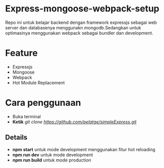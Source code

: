 # Express-mongoose-webpack-setup
Repo ini untuk belajar backend dengan framework expressjs sebagai web server dan databasenya menggunakn mongodb.Sedangkan untuk optimasinya menggunakan webpack sebagai bundler dan development.

# Feature
- Expressjs
- Mongoose
- Webpack
- Hot Module Replacement

# Cara penggunaan
- Buka terminal
- **Ketik** *git clone https://github.com/pelatge/simpleExpress.git* 


## Details
- **npm start** untuk mode development menggunakan fitur hot reloading
- **npm run dev** untuk mode development 
- **npm run build** untuk mode production
